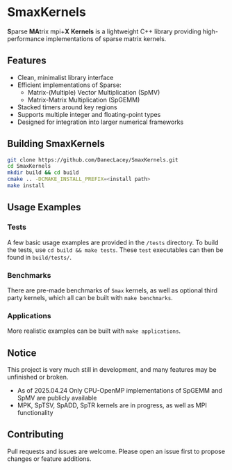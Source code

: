 # SmaxKernels

**S**parse **MA**trix mpi+**X** **Kernels** is a lightweight C++ library providing high-performance implementations of sparse matrix kernels.

## Features ##
* Clean, minimalist library interface 
* Efficient implementations of Sparse:
    * Matrix-(Multiple) Vector Multiplication (SpMV)
    * Matrix-Matrix Multiplication (SpGEMM)
* Stacked timers around key regions
* Supports multiple integer and floating-point types
* Designed for integration into larger numerical frameworks

## Building SmaxKernels ##
```bash
git clone https://github.com/DanecLacey/SmaxKernels.git
cd SmaxKernels
mkdir build && cd build
cmake .. -DCMAKE_INSTALL_PREFIX=<install path>
make install
```

## Usage Examples ##
### Tests ###
A few basic usage examples are provided in the `/tests` directory. To build the tests, use `cd build && make tests`. These `test` executables can then be found in `build/tests/`.

### Benchmarks ###
There are pre-made benchmarks of `Smax` kernels, as well as optional third party kernels, which all can be built with `make benchmarks`. 

### Applications ###
More realistic examples can be built with `make applications`.

## Notice ##
This project is very much still in development, and many features may be unfinished or broken.
* As of 2025.04.24 Only CPU-OpenMP implementations of SpGEMM and SpMV are publicly available
* MPK, SpTSV, SpADD, SpTR kernels are in progress, as well as MPI functionality

## Contributing ##
Pull requests and issues are welcome. Please open an issue first to propose changes or feature additions.